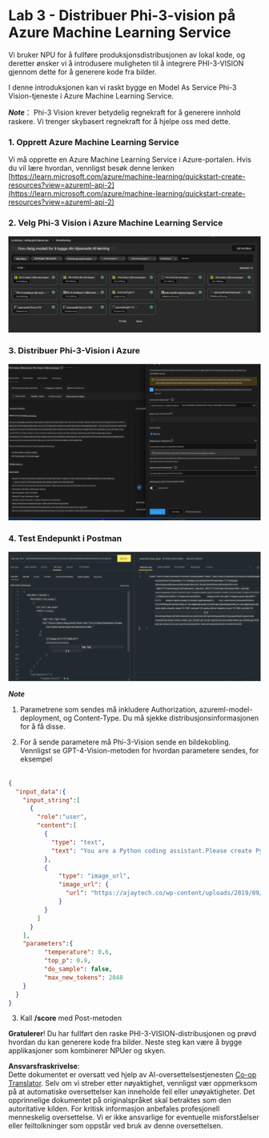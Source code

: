 <!--
CO_OP_TRANSLATOR_METADATA:
{
  "original_hash": "20cb4e6ac1686248e8be913ccf6c2bc2",
  "translation_date": "2025-05-09T19:28:42+00:00",
  "source_file": "md/02.Application/02.Code/Phi3/VSCodeExt/HOL/AIPC/03.DeployPhi3VisionOnAzure.md",
  "language_code": "no"
}
-->
# **Lab 3 - Distribuer Phi-3-vision på Azure Machine Learning Service**

Vi bruker NPU for å fullføre produksjonsdistribusjonen av lokal kode, og deretter ønsker vi å introdusere muligheten til å integrere PHI-3-VISION gjennom dette for å generere kode fra bilder.

I denne introduksjonen kan vi raskt bygge en Model As Service Phi-3 Vision-tjeneste i Azure Machine Learning Service.

***Note***： Phi-3 Vision krever betydelig regnekraft for å generere innhold raskere. Vi trenger skybasert regnekraft for å hjelpe oss med dette.

### **1. Opprett Azure Machine Learning Service**

Vi må opprette en Azure Machine Learning Service i Azure-portalen. Hvis du vil lære hvordan, vennligst besøk denne lenken [https://learn.microsoft.com/azure/machine-learning/quickstart-create-resources?view=azureml-api-2](https://learn.microsoft.com/azure/machine-learning/quickstart-create-resources?view=azureml-api-2)

### **2. Velg Phi-3 Vision i Azure Machine Learning Service**

![Catalog](../../../../../../../../../translated_images/vison_catalog.e04e9e5f2b6ff115fff30e793e54e617da07251c7b192e1a68e6b050917f45aa.no.png)

### **3. Distribuer Phi-3-Vision i Azure**

![Deploy](../../../../../../../../../translated_images/vision_deploy.c0582d08b5d49675c643f3bedc04ae106957304f3cd4702406fa08bea80ba213.no.png)

### **4. Test Endepunkt i Postman**

![Test](../../../../../../../../../translated_images/vision_test.fb4ff33607077153c7b5dcf37648dc5a9cb550824aeba89963e6b270314fc554.no.png)

***Note***

1. Parametrene som sendes må inkludere Authorization, azureml-model-deployment, og Content-Type. Du må sjekke distribusjonsinformasjonen for å få disse.

2. For å sende parametere må Phi-3-Vision sende en bildekobling. Vennligst se GPT-4-Vision-metoden for hvordan parametere sendes, for eksempel

```json

{
  "input_data":{
    "input_string":[
      {
        "role":"user",
        "content":[ 
          {
            "type": "text",
            "text": "You are a Python coding assistant.Please create Python code for image "
          },
          {
              "type": "image_url",
              "image_url": {
                "url": "https://ajaytech.co/wp-content/uploads/2019/09/index.png"
              }
          }
        ]
      }
    ],
    "parameters":{
          "temperature": 0.6,
          "top_p": 0.9,
          "do_sample": false,
          "max_new_tokens": 2048
    }
  }
}

```

3. Kall **/score** med Post-metoden

**Gratulerer**! Du har fullført den raske PHI-3-VISION-distribusjonen og prøvd hvordan du kan generere kode fra bilder. Neste steg kan være å bygge applikasjoner som kombinerer NPUer og skyen.

**Ansvarsfraskrivelse**:  
Dette dokumentet er oversatt ved hjelp av AI-oversettelsestjenesten [Co-op Translator](https://github.com/Azure/co-op-translator). Selv om vi streber etter nøyaktighet, vennligst vær oppmerksom på at automatiske oversettelser kan inneholde feil eller unøyaktigheter. Det opprinnelige dokumentet på originalspråket skal betraktes som den autoritative kilden. For kritisk informasjon anbefales profesjonell menneskelig oversettelse. Vi er ikke ansvarlige for eventuelle misforståelser eller feiltolkninger som oppstår ved bruk av denne oversettelsen.